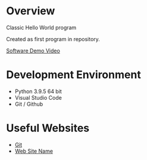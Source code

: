 # Overview

Classic Hello World program

Created as first program in repository.

[Software Demo Video](http://youtube.link.goes.here)

# Development Environment

* Python 3.9.5 64 bit
* Visual Studio Code
* Git / Github

# Useful Websites

* [Git](url)
* [Web Site Name](url)


